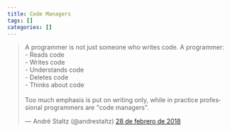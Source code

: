 ```yaml
---
title: Code Managers
tags: []
categories: []
---
```


<blockquote class="twitter-tweet" data-lang="es"><p lang="en" dir="ltr">A programmer is not just someone who writes code. A programmer:<br>- Reads code<br>- Writes code<br>- Understands code<br>- Deletes code<br>- Thinks about code<br><br>Too much emphasis is put on writing only, while in practice professional programmers are &quot;code managers&quot;.</p>&mdash; André Staltz (@andrestaltz) <a href="https://twitter.com/andrestaltz/status/968787715704676352?ref_src=twsrc%5Etfw">28 de febrero de 2018</a></blockquote>
<script async src="https://platform.twitter.com/widgets.js" charset="utf-8"></script>
